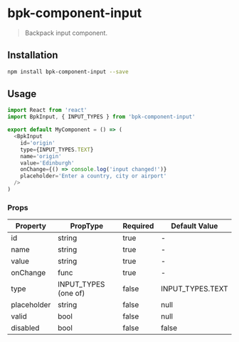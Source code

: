 # bpk-component-input

> Backpack input component.

## Installation

```sh
npm install bpk-component-input --save
```

## Usage

```js
import React from 'react'
import BpkInput, { INPUT_TYPES } from 'bpk-component-input'

export default MyComponent = () => (
  <BpkInput
    id='origin'
    type={INPUT_TYPES.TEXT}
    name='origin'
    value='Edinburgh'
    onChange={() => console.log('input changed!')}
    placeholder='Enter a country, city or airport'
  />
)
```

### Props

| Property    | PropType             | Required  | Default Value    |
| ----------- | -------------------- | --------- | ---------------- |
| id          | string               | true      | -                |
| name        | string               | true      | -                |
| value       | string               | true      | -                |
| onChange    | func                 | true      | -                |
| type        | INPUT_TYPES (one of) | false     | INPUT_TYPES.TEXT |
| placeholder | string               | false     | null             |
| valid       | bool                 | false     | null             |
| disabled    | bool                 | false     | false            |
